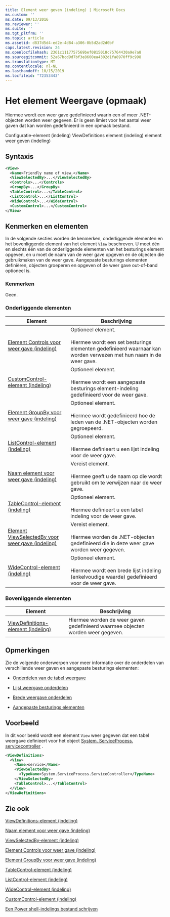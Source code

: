 ```yaml
---
title: Element weer geven (indeling) | Microsoft Docs
ms.custom: ''
ms.date: 09/13/2016
ms.reviewer: ''
ms.suite: ''
ms.tgt_pltfrm: ''
ms.topic: article
ms.assetid: d837d5d4-ed2e-4d84-a306-0b5d2ad2d0bf
caps.latest.revision: 24
ms.openlocfilehash: 2361c1117757569bef0815018c75764430a9e7a8
ms.sourcegitcommit: 52a67bcd9d7bf3e8600ea4302d1fa8970ff9c998
ms.translationtype: MT
ms.contentlocale: nl-NL
ms.lasthandoff: 10/15/2019
ms.locfileid: "72353443"
---
```

# <a name="view-element-format"></a>Het element Weergave (opmaak)

Hiermee wordt een weer gave gedefinieerd waarin een of meer .NET-objecten worden weer gegeven. Er is geen limiet voor het aantal weer gaven dat kan worden gedefinieerd in een opmaak bestand.

Configuratie-element (indeling) ViewDefinitions element (indeling) element weer geven (indeling)

## <a name="syntax"></a>Syntaxis

```xml
<View>
  <Name>Friendly name of view.</Name>
  <ViewSelectedBy>...</ViewSelectedBy>
  <Controls>...</Controls>
  <GroupBy>...</GroupBy>
  <TableControl>...</TableControl>
  <ListControl>...</ListControl>
  <WideControl>...</WideControl>
  <CustomControl>...</CustomControl>
</View>
```

## <a name="attributes-and-elements"></a>Kenmerken en elementen

In de volgende secties worden de kenmerken, onderliggende elementen en het bovenliggende element van het element `View` beschreven. U moet één en slechts één van de onderliggende elementen van het besturings element opgeven, en u moet de naam van de weer gave opgeven en de objecten die gebruikmaken van de weer gave. Aangepaste besturings elementen definiëren, objecten groeperen en opgeven of de weer gave out-of-band optioneel is.

### <a name="attributes"></a>Kenmerken

Geen.

### <a name="child-elements"></a>Onderliggende elementen

|Element|Beschrijving|
|-------------|-----------------|
|[Element Controls voor weer gave (indeling)](./controls-element-for-view-format.md)|Optioneel element.<br /><br /> Hiermee wordt een set besturings elementen gedefinieerd waarnaar kan worden verwezen met hun naam in de weer gave.|
|[CustomControl-element (indeling)](./customcontrol-element-for-groupby-format.md)|Optioneel element.<br /><br /> Hiermee wordt een aangepaste besturings element-indeling gedefinieerd voor de weer gave.|
|[Element GroupBy voor weer gave (indeling)](./groupby-element-for-view-format.md)|Optioneel element.<br /><br /> Hiermee wordt gedefinieerd hoe de leden van de .NET-objecten worden gegroepeerd.|
|[ListControl-element (indeling)](./listcontrol-element-format.md)|Optioneel element.<br /><br /> Hiermee definieert u een lijst indeling voor de weer gave.|
|[Naam element voor weer gave (indeling)](./name-element-for-view-format.md)|Vereist element.<br /><br /> Hiermee geeft u de naam op die wordt gebruikt om te verwijzen naar de weer gave.|
|[TableControl-element (indeling)](./tablecontrol-element-format.md)|Optioneel element.<br /><br /> Hiermee definieert u een tabel indeling voor de weer gave.|
|[Element ViewSelectedBy voor weer gave (indeling)](./viewselectedby-element-format.md)|Vereist element.<br /><br /> Hiermee worden de .NET-objecten gedefinieerd die in deze weer gave worden weer gegeven.|
|[WideControl-element (indeling)](./widecontrol-element-format.md)|Optioneel element.<br /><br /> Hiermee wordt een brede lijst indeling (enkelvoudige waarde) gedefinieerd voor de weer gave.|

### <a name="parent-elements"></a>Bovenliggende elementen

|Element|Beschrijving|
|-------------|-----------------|
|[ViewDefinitions-element (indeling)](./viewdefinitions-element-format.md)|Hiermee worden de weer gaven gedefinieerd waarmee objecten worden weer gegeven.|

## <a name="remarks"></a>Opmerkingen

Zie de volgende onderwerpen voor meer informatie over de onderdelen van verschillende weer gaven en aangepaste besturings elementen:

- [Onderdelen van de tabel weergave](./creating-a-table-view.md)

- [Lijst weergave onderdelen](./creating-a-list-view.md)

- [Brede weergave onderdelen](./creating-a-wide-view.md)

- [Aangepaste besturings elementen](./creating-custom-controls.md)

## <a name="example"></a>Voorbeeld

In dit voor beeld wordt een element `View` weer gegeven dat een tabel weergave definieert voor het object [System. ServiceProcess. servicecontroller](/dotnet/api/System.ServiceProcess.ServiceController) .

```xml
<ViewDefinitions>
  <View>
    <Name>service</Name>
    <ViewSelectedBy>
      <TypeName>System.ServiceProcess.ServiceController</TypeName>
    </ViewSelectedBy>
    <TableControl>...</TableControl>
  </View>
</ViewDefinitions>

```

## <a name="see-also"></a>Zie ook

[ViewDefinitions-element (indeling)](./viewdefinitions-element-format.md)

[Naam element voor weer gave (indeling)](./name-element-for-view-format.md)

[ViewSelectedBy-element (indeling)](./viewselectedby-element-format.md)

[Element Controls voor weer gave (indeling)](./controls-element-for-view-format.md)

[Element GroupBy voor weer gave (indeling)](./groupby-element-for-view-format.md)

[TableControl-element (indeling)](./tablecontrol-element-format.md)

[ListControl-element (indeling)](./listcontrol-element-format.md)

[WideControl-element (indeling)](./widecontrol-element-format.md)

[CustomControl-element (indeling)](./customcontrol-element-for-groupby-format.md)

[Een Power shell-indelings bestand schrijven](./writing-a-powershell-formatting-file.md)
